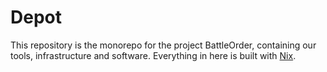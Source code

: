# Depot

This repository is the monorepo for the project BattleOrder, containing our
tools, infrastructure and software. Everything in here is built with
[Nix](https://nixos.org).
